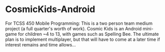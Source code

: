 # CosmicKids-Android
For TCSS 450 Mobile Programming:  This is a two person team medium project (a full quarter's worth of work).  Cosmic Kids is an Android 
mini-game for children ~4 to 13, with games such as Spelling Bee.  The ultimate plan is to implement multiplayer, but that will have to 
come at a later time if interest remains and time allows...
